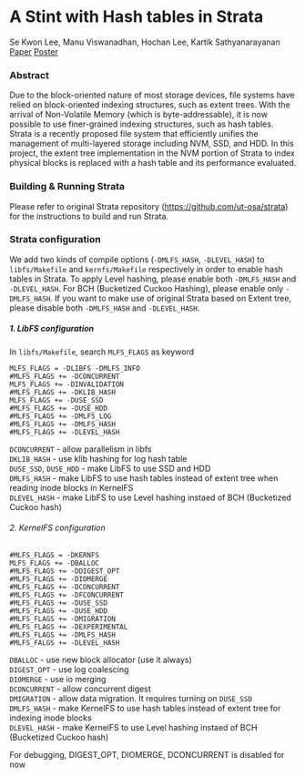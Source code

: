 A Stint with Hash tables in Strata
==================================
Se Kwon Lee, Manu Viswanadhan, Hochan Lee, Kartik Sathyanarayanan
[Paper](https://github.com/SeKwonLee/strata/tree/master/documents/paper.pdf) [Poster](https://github.com/SeKwonLee/strata/tree/master/documents/poster.pdf)

### Abstract ###
Due to the block-oriented nature of most storage devices, file systems have relied on block-oriented indexing structures, such as extent trees. With the arrival of Non-Volatile Memory (which is byte-addressable), it is now possible to use finer-grained indexing structures, such as hash tables. Strata is a recently proposed file system that efficiently unifies the management of multi-layered storage including NVM, SSD, and HDD. In this project, the extent tree implementation in the NVM portion of Strata to index physical blocks is replaced with a hash table and its performance evaluated.

### Building & Running Strata ###
Please refer to original Strata repository (https://github.com/ut-osa/strata) for the instructions to build and run Strata.

### Strata configuration ###
We add two kinds of compile options (`-DMLFS_HASH`, `-DLEVEL_HASH`) to `libfs/Makefile` and `kernfs/Makefile` respectively in order to enable hash tables in Strata. To apply Level hashing, please enable both `-DMLFS_HASH` and `-DLEVEL_HASH`. For BCH (Bucketized Cuckoo Hashing), please enable only `-DMLFS_HASH`. If you want to make use of original Strata based on Extent tree, please disable both `-DMLFS_HASH` and `-DLEVEL_HASH`.

##### 1. LibFS configuration ######
In `libfs/Makefile`, search `MLFS_FLAGS` as keyword
~~~~
MLFS_FLAGS = -DLIBFS -DMLFS_INFO
#MLFS_FLAGS += -DCONCURRENT
MLFS_FLAGS += -DINVALIDATION
#MLFS_FLAGS += -DKLIB_HASH
MLFS_FLAGS += -DUSE_SSD
#MLFS_FLAGS += -DUSE_HDD
#MLFS_FLAGS += -DMLFS_LOG
#MLFS_FLAGS += -DMLFS_HASH
#MLFS_FLAGS += -DLEVEL_HASH
~~~~

`DCONCURRENT` - allow parallelism in libfs <br/>
`DKLIB_HASH` - use klib hashing for log hash table <br/>
`DUSE_SSD`, `DUSE_HDD` - make LibFS to use SSD and HDD <br/>
`DMLFS_HASH` - make LibFS to use hash tables instead of extent tree when reading inode blocks in KernelFS <br/>
`DLEVEL_HASH` - make LibFS to use Level hashing instaed of BCH (Bucketized Cuckoo hash) <br/>

###### 2. KernelFS configuration ######
~~~
#MLFS_FLAGS = -DKERNFS
MLFS_FLAGS += -DBALLOC
#MLFS_FLAGS += -DDIGEST_OPT
#MLFS_FLAGS += -DIOMERGE
#MLFS_FLAGS += -DCONCURRENT
#MLFS_FLAGS += -DFCONCURRENT
#MLFS_FLAGS += -DUSE_SSD
#MLFS_FLAGS += -DUSE_HDD
#MLFS_FLAGS += -DMIGRATION
#MLFS_FLAGS += -DEXPERIMENTAL
#MLFS_FLAGS += -DMLFS_HASH
#MLFS_FALGS += -DLEVEL_HASH
~~~

`DBALLOC` - use new block allocator (use it always) <br/>
`DIGEST_OPT` - use log coalescing <br/>
`DIOMERGE` - use io merging <br/>
`DCONCURRENT` - allow concurrent digest <br/>
`DMIGRATION` - allow data migration. It requires turning on `DUSE_SSD` <br/>
`DMLFS_HASH` - make KernelFS to use hash tables instead of extent tree for indexing inode blocks <br/>
`DLEVEL_HASH` - make KernelFS to use Level hashing instaed of BCH (Bucketized Cuckoo hash) <br/>

For debugging, DIGEST_OPT, DIOMERGE, DCONCURRENT is disabled for now
